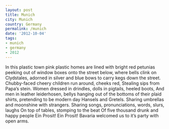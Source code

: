 ```yaml
---
layout: post
title: Munich
city: Munich
country: Germany
permalink: /munich
date: '2012-10-04'
tags:
- munich
- germany
- 2012
---
```

In this plastic town
pink plastic homes are lined with bright red petunias
peeking out of window boxes onto the street below,
where bells clink on Clydstales, adorned in silver and blue bows
to carry kegs down the street.
Chubby-faced cheery children run around, cheeks red,
Stealing sips from Papa’s stein.
Women dressed in drindles, dolls in pigtails, heeled boots,
And men in leather leiderhosen, bellys hanging out
of the bottoms of their plaid shirts,
pretending to be modern day Hansels and Gretels.
Sharing umbrellas and moonshine with strangers.
Sharing songs, pronunciations, words, slurs, laughs
On top of tables, stomping to the beat
Of five thousand drunk and happy people
Ein Prosit! Ein Prosit!
Bavaria welcomed us to it’s party with open arms.

